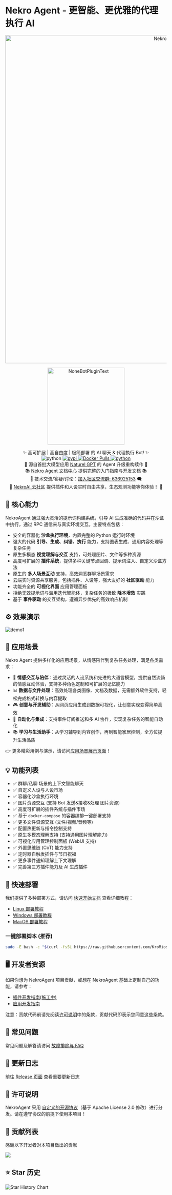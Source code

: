 # Nekro Agent - 更智能、更优雅的代理执行 AI

<!-- markdownlint-disable MD033 MD041 -->

<div align="center">
  <a href="https://doc.nekro.ai"><img src="./images/README/NA_logo.png" width="1024" alt="NekroAgentLogo"></a><br>
  <p><img src="./images/README/NoneBotPlugin.svg" width="240" alt="NoneBotPluginText"></p>
</div>

<div align="center">
  ✨ 高可扩展 | 高自由度 | 极简部署 的 AI 聊天 & 代理执行 Bot! ✨<br/>
    <img src="https://img.shields.io/badge/python-3.9+-6a9.svg" alt="python">
  <a href="https://pypi.python.org/pypi/nekro-agent" target="_blank">
    <img src="https://img.shields.io/pypi/v/nekro-agent.svg" alt="pypi">
  </a>
  <a href="https://hub.docker.com/u/kromiose" target="_blank">
    <img alt="Docker Pulls" src="https://img.shields.io/docker/pulls/kromiose/nekro-agent?color=%20%23EA5252">
  </a>
  <a href="https://qm.qq.com/q/eT30LxDcSA" target="_blank">
    <img src="https://img.shields.io/badge/加入交流群-636925153-c42.svg" alt="python">
  </a>
  <br/>
  🚅 源自首批大模型应用 <a href="https://github.com/KroMiose/nonebot_plugin_naturel_gpt">Naturel GPT</a> 的 Agent 升级重构续作 🌈<br/>
  📚 <a href="https://doc.nekro.ai">Nekro Agent 文档中心</a> 提供完整的入门指南与开发文档 📚<br/>
  💬 技术交流/答疑/讨论：<a href="https://qm.qq.com/q/eT30LxDcSA">加入社区交流群: 636925153</a> 🗨️ <br/>
  🚀 <a href="https://community.nekro.ai">NekroAI 云社区</a> 提供插件和人设实时自由共享，生态观测功能等你体验！ 🚀<br/>
</div>

## 🚀 核心能力

NekroAgent 通过强大灵活的提示词构建系统，引导 AI 生成准确的代码并在沙盒中执行，通过 RPC 通信来与真实环境交互。主要特点包括：

- 安全的容器化 **沙盒执行环境**，内置完整的 Python 运行时环境
- 强大的代码 **引导、生成、纠错、执行** 能力，支持图表生成、通用内容处理等复杂任务
- 原生多模态 **视觉理解与交互** 支持，可处理图片、文件等多种资源
- 高度可扩展的 **插件系统**，提供多种关键节点回调、提示词注入、自定义沙盒方法
- 原生的 **多人场景互动** 支持，高效洞悉群聊场景需求
- 云端实时资源共享服务，包括插件、人设等，强大友好的 **社区驱动** 能力
- 功能齐全的 **可视化界面** 应用管理面板
- 拒绝无效提示词与滥用迭代智能体，复杂任务的极致 **降本增效** 实践
- 基于 **事件驱动** 的交互架构，遵循异步优先的高效响应机制

## ⚙️ 效果演示

![demo1](./images/README/demo1.png)

## 🎨 应用场景

Nekro Agent 提供多样化的应用场景，从情感陪伴到复杂任务处理，满足各类需求：

- 💖 **情感交互与陪伴**：通过灵活的人设系统和先进的大语言模型，提供自然流畅的情感互动体验，支持多种角色定制和可扩展的记忆能力
- 📊 **数据与文件处理**：高效处理各类图像、文档及数据，无需额外软件支持，轻松完成格式转换与内容提取
- 🎮 **创意与开发辅助**：从网页应用生成到数据可视化，让创意实现变得简单高效
- 🔄 **自动化与集成**：支持事件订阅推送和多 AI 协作，实现复杂任务的智能自动化
- 📚 **学习与生活助手**：从学习辅导到内容创作，再到智能家居控制，全方位提升生活品质

👉 更多精彩用例与演示，请访问[应用场景展示页面](https://doc.nekro.ai/docs/01_intro/application_scenarios)！

## 💡 功能列表

- ✅ 群聊/私聊 场景的上下文智能聊天
- ✅ 自定义人设与人设市场
- ✅ 容器化沙盒执行环境
- ✅ 图片资源交互 (支持 Bot 发送&接收&处理 图片资源)
- ✅ 高度可扩展的插件系统与插件市场
- ✅ 基于 `docker-compose` 的容器编排一键部署支持
- ✅ 更多文件资源交互 (文件/视频/音频等)
- ✅ 配置热更新与指令控制支持
- ✅ 原生多模态理解支持 (支持通用图片理解能力)
- ✅ 可视化应用管理控制面板 (WebUI 支持)
- ✅ 外置思维链 (CoT) 能力支持
- ✅ 定时器自触发插件与节日祝福
- ✅ 更多事件通知理解上下文理解
- ✅ 完善第三方插件能力及 AI 生成插件

## 🎁 快速部署

我们提供了多种部署方式，请访问 [快速开始文档](https://doc.nekro.ai/docs/02_quick_start/quickstart) 查看详细教程：

- [Linux 部署教程](https://doc.nekro.ai/docs/02_quick_start/deploy/linux)
- [Windows 部署教程](https://doc.nekro.ai/docs/02_quick_start/deploy/windows)
- [MacOS 部署教程](https://doc.nekro.ai/docs/02_quick_start/deploy/macos)

### 一键部署脚本 (推荐)

```bash
sudo -E bash -c "$(curl -fsSL https://raw.githubusercontent.com/KroMiose/nekro-agent/main/docker/quick_start_x_napcat.sh)"
```

## 🖥️ 开发者资源

如果你想为 NekroAgent 项目贡献，或想在 NekroAgent 基础上定制自己的功能，请参考：

- [插件开发指南(施工中)](https://doc.nekro.ai/docs/04_plugin_dev/01_concepts/architecture)
- [应用开发指南](https://doc.nekro.ai/docs/05_app_dev/dev_linux)

注意：贡献代码前请先阅读[许可说明](./LICENSE)中的条款，贡献代码即表示您同意这些条款。

## 📖 常见问题

常见问题及解答请访问 [故障排除与 FAQ](https://doc.nekro.ai/docs/06_troubleshooting/faq)

## 🎉 更新日志

前往 [Release 页面](https://github.com/KroMiose/nekro-agent/releases) 查看重要更新日志

## 📜 许可说明

NekroAgent 采用 [自定义的开源协议](./LICENSE)（基于 Apache License 2.0 修改）进行分发。请在遵守协议的前提下使用本项目！

## 🤝 贡献列表

感谢以下开发者对本项目做出的贡献

<a href="https://github.com/KroMiose/nekro-agent/graphs/contributors">
  <img src="https://contrib.rocks/image?repo=KroMiose/nekro-agent&max=1000" />
</a>

## ⭐ Star 历史

![Star History Chart](https://api.star-history.com/svg?repos=KroMiose/nekro-agent&type=Date)
